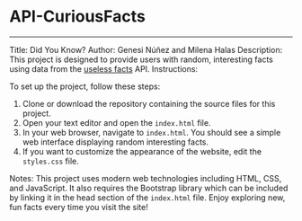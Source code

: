 # API-CuriousFacts

---
Title: Did You Know?
Author: Genesi Núñez and Milena Halas
Description: This project is designed to provide users with random, interesting facts using data from the [useless facts](https://uselessfacts.jsph.pl/) API.
Instructions:

To set up the project, follow these steps:

1. Clone or download the repository containing the source files for this project.
2. Open your text editor and open the `index.html` file.
3. In your web browser, navigate to `index.html`. You should see a simple web interface displaying random interesting facts.
4. If you want to customize the appearance of the website, edit the `styles.css` file.

Notes:
This project uses modern web technologies including HTML, CSS, and JavaScript. It also requires the Bootstrap library which can be included by linking it in the head section of the `index.html` file.
Enjoy exploring new, fun facts every time you visit the site!